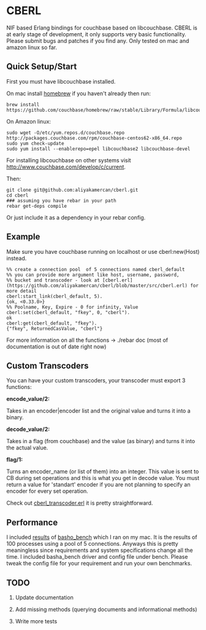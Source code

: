 CBERL
====

NIF based Erlang bindings for couchbase based on libcouchbase. 
CBERL is at early stage of development, it only supports very basic functionality. Please submit bugs and patches if you find any.
Only tested on mac and amazon linux so far.

Quick Setup/Start
---------
First you must have libcouchbase installed. 

On mac install [homebrew](http://mxcl.github.com/homebrew/,"homebrew") if you haven't already then run:

    brew install https://github.com/couchbase/homebrew/raw/stable/Library/Formula/libcouchbase.rb

On Amazon linux:

    sudo wget -O/etc/yum.repos.d/couchbase.repo http://packages.couchbase.com/rpm/couchbase-centos62-x86_64.repo
    sudo yum check-update
    sudo yum install --enablerepo=epel libcouchbase2 libcouchbase-devel

For installing libcouchbase on other systems visit http://www.couchbase.com/develop/c/current.


Then:

    git clone git@github.com:aliyakamercan/cberl.git
    cd cberl
    ### assuming you have rebar in your path
    rebar get-deps compile

Or just include it as a dependency in your rebar config.
    
    

Example
-------

Make sure you have couchbase running on localhost or use cberl:new(Host) instead.

    %% create a connection pool  of 5 connections named cberl_default
    %% you can provide more argument like host, username, password, 
    %% bucket and transcoder - look at [cberl.erl](https://github.com/aliyakamercan/cberl/blob/master/src/cberl.erl) for more detail 
    cberl:start_link(cberl_default, 5).
    {ok, <0.33.0>}
    %% Poolname, Key, Expire - 0 for infinity, Value
    cberl:set(cberl_default, "fkey", 0, "cberl").
    ok
    cberl:get(cberl_default, "fkey").
    {"fkey", ReturnedCasValue, "cberl"}


For more information on all the functions -> ./rebar doc (most of documentation is out of date right now)

Custom Transcoders
-----

You can have your custom transcoders, your transcoder must export 3 functions:

__encode_value/2:__

Takes in an encoder|encoder list and the original value and turns it into a binary.

__decode_value/2:__

Takes in a flag (from couchbase) and the value (as binary) and turns it into the actual value.

__flag/1:__

Turns an encoder_name (or list of them) into an integer. This value is sent to CB during set operations and this is what you get in decode value. You must return a value for 'standart' encoder if you are not planning to specify an encoder for every set operation.

Check out [cberl_transcoder.erl](https://github.com/aliyakamercan/cberl/blob/master/src/cberl_transcoder.erl) it is pretty straightforward.

Performance
-------

I included [results](https://github.com/aliyakamercan/cberl/blob/pool/bench/macbook_cberl.png) of [basho_bench](http://docs.basho.com/riak/latest/cookbooks/Benchmarking/) which I ran on my mac. It is the results of 100 processes using a pool of 5 connections. Anyways this is pretty meaningless 
 since requirements and system specifications change all the time. I included basha_bench driver and config file under bench. Please tweak the config file for your requirement and run your own benchmarks.

TODO
----

1) Update documentation

2) Add missing methods (querying documents and informational methods)

3) Write more tests
